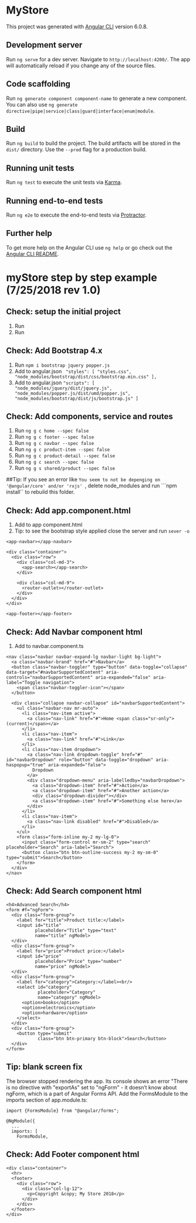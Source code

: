 # MyStore

This project was generated with [Angular CLI](https://github.com/angular/angular-cli) version 6.0.8.

## Development server

Run `ng serve` for a dev server. Navigate to `http://localhost:4200/`. The app will automatically reload if you change any of the source files.

## Code scaffolding

Run `ng generate component component-name` to generate a new component. You can also use `ng generate directive|pipe|service|class|guard|interface|enum|module`.

## Build

Run `ng build` to build the project. The build artifacts will be stored in the `dist/` directory. Use the `--prod` flag for a production build.

## Running unit tests

Run `ng test` to execute the unit tests via [Karma](https://karma-runner.github.io).

## Running end-to-end tests

Run `ng e2e` to execute the end-to-end tests via [Protractor](http://www.protractortest.org/).

## Further help

To get more help on the Angular CLI use `ng help` or go check out the [Angular CLI README](https://github.com/angular/angular-cli/blob/master/README.md).

# myStore step by step example (7/25/2018 rev 1.0)

## Check: setup the initial project
1. Run ```   ```
1. Run ```   ```

## Check: Add Bootstrap 4.x
1. Run ```npm i bootstrap jquery popper.js```
1. Add to angular.json ``` "styles": [
  "styles.css",
  "node_modules/bootstrap/dist/css/bootstrap.min.css"
],```
1. Add to angular.json ```"scripts": [
  "node_modules/jquery/dist/jquery.js",
  "node_modules/popper.js/dist/umd/popper.js",
  "node_modules/bootstrap/dist/js/bootstrap.js"
]```

## Check: Add components, service and routes
1. Run ```ng g c home --spec false```
1. Run ```ng g c footer --spec false```
1. Run ```ng g c navbar --spec false```
1. Run ```ng g c product-item --spec false```
1. Run ```ng g c product-detail --spec false```
1. Run ```ng g c search --spec false```
1. Run ```ng g s shared/product --spec false```

##Tip: 
If you see an error like ```You seem to not be depenging on '@angular/core' and/or 'rxjs' ```, delete node_modules and run ```npm install`` to rebuild this folder.

## Check: Add app.component.html
1. Add to app component.html
1. Tip: to see the bootstrap style applied close the server and run ```sever -o```
```
<app-navbar></app-navbar>

<div class="container">
  <div class="row">
    <div class="col-md-3">
      <app-search></app-search>
    </div>

    <div class="col-md-9">
      <router-outlet></router-outlet>
    </div>
  </div>
</div>

<app-footer></app-footer>
```

## Check: Add Navbar component html
1. Add to navbar.component.ts
```
<nav class="navbar navbar-expand-lg navbar-light bg-light">
  <a class="navbar-brand" href="#">Navbar</a>
  <button class="navbar-toggler" type="button" data-toggle="collapse" data-target="#navbarSupportedContent" aria-controls="navbarSupportedContent" aria-expanded="false" aria-label="Toggle navigation">
    <span class="navbar-toggler-icon"></span>
  </button>

  <div class="collapse navbar-collapse" id="navbarSupportedContent">
    <ul class="navbar-nav mr-auto">
      <li class="nav-item active">
        <a class="nav-link" href="#">Home <span class="sr-only">(current)</span></a>
      </li>
      <li class="nav-item">
        <a class="nav-link" href="#">Link</a>
      </li>
      <li class="nav-item dropdown">
        <a class="nav-link dropdown-toggle" href="#" id="navbarDropdown" role="button" data-toggle="dropdown" aria-haspopup="true" aria-expanded="false">
          Dropdown
        </a>
        <div class="dropdown-menu" aria-labelledby="navbarDropdown">
          <a class="dropdown-item" href="#">Action</a>
          <a class="dropdown-item" href="#">Another action</a>
          <div class="dropdown-divider"></div>
          <a class="dropdown-item" href="#">Something else here</a>
        </div>
      </li>
      <li class="nav-item">
        <a class="nav-link disabled" href="#">Disabled</a>
      </li>
    </ul>
    <form class="form-inline my-2 my-lg-0">
      <input class="form-control mr-sm-2" type="search" placeholder="Search" aria-label="Search">
      <button class="btn btn-outline-success my-2 my-sm-0" type="submit">Search</button>
    </form>
  </div>
</nav>
```
## Check: Add Search component html
```
<h4>Advanced Search</h4>
<form #f="ngForm">
  <div class="form-group">
    <label for="title">Product title:</label>
    <input id="title"
           placeholder="Title" type="text"
           name="title" ngModel>
  </div>
  <div class="form-group">
    <label for="price">Product price:</label>
    <input id="price"
           placeholder="Price" type="number"
           name="price" ngModel>
  </div>
  <div class="form-group">
    <label for="category">Category:</label><br/>
    <select id="category"
            placeholder="Category"
            name="category" ngModel>
      <option>books</option>
      <option>electronics</option>
      <option>hardware</option>
    </select>
  </div>
  <div class="form-group">
    <button type="submit"
            class="btn btn-primary btn-block">Search</button>
  </div>
</form>
```
## Tip: blank screen fix
The browser stopped rendering the app. Its console shows an error "There is no directive with "exportAs" set to "ngForm" - it doesn’t know about ngForm, which is a part of Angular Forms API. Add the FormsModule to the imports section of app.module.ts:
```
import {FormsModule} from "@angular/forms";

@NgModule({
  ...
  imports: [
    FormsModule,
```

## Check: Add Footer component html
```
<div class="container">
  <hr>
  <footer>
    <div class="row">
      <div class="col-lg-12">
        <p>Copyright &copy; My Store 2018</p>
      </div>
    </div>
  </footer>
</div>
```
